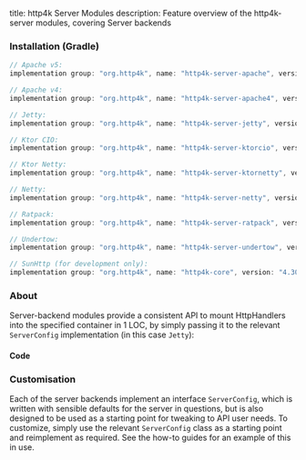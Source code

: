 title: http4k Server Modules
description: Feature overview of the http4k-server modules, covering Server backends

### Installation (Gradle)

```groovy
// Apache v5: 
implementation group: "org.http4k", name: "http4k-server-apache", version: "4.30.0.0"

// Apache v4: 
implementation group: "org.http4k", name: "http4k-server-apache4", version: "4.30.0.0"

// Jetty: 
implementation group: "org.http4k", name: "http4k-server-jetty", version: "4.30.0.0"

// Ktor CIO: 
implementation group: "org.http4k", name: "http4k-server-ktorcio", version: "4.30.0.0"

// Ktor Netty: 
implementation group: "org.http4k", name: "http4k-server-ktornetty", version: "4.30.0.0"

// Netty: 
implementation group: "org.http4k", name: "http4k-server-netty", version: "4.30.0.0"

// Ratpack: 
implementation group: "org.http4k", name: "http4k-server-ratpack", version: "4.30.0.0"

// Undertow: 
implementation group: "org.http4k", name: "http4k-server-undertow", version: "4.30.0.0"

// SunHttp (for development only): 
implementation group: "org.http4k", name: "http4k-core", version: "4.30.0.0"
```

### About
Server-backend modules provide a consistent API to mount HttpHandlers into the specified container in 1 LOC, by 
simply passing it to the relevant `ServerConfig` implementation (in this case `Jetty`):

#### Code [<img class="octocat"/>](https://github.com/http4k/http4k/blob/master/src/docs/guide/reference/servers/example_http.kt)

<script src="https://gist-it.appspot.com/https://github.com/http4k/http4k/blob/master/src/docs/guide/reference/servers/example_http.kt"></script>

### Customisation
Each of the server backends implement an interface `ServerConfig`, which is written with sensible defaults for the server in questions, 
but is also designed to be used as a starting point for tweaking to API user needs. To customize, simply use the relevant `ServerConfig` 
class as a starting point and reimplement as required. See the how-to guides for an example of this in use.
